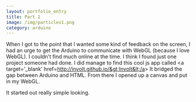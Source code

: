 ```yaml
---
layout: portfolio_entry
title: Part 2
image: /img/particles1.png
category: arduino
---
```


When I got to the point that I wanted some kind of feedback on the screen, I had an urge to get the Arduino to communicate with WebGL (because I love WebGL).  I couldn't find much online at the time. I think I found just one project someone had done.  I did manage to find this cool js app called &lt;a target='_blank' href=http://involt.github.io/&gt;Involt&lt;/a&gt; It bridged the gap between Arduino and HTML.  From there I opened up a canvas and put in my WebGL.

It started out really simple looking.